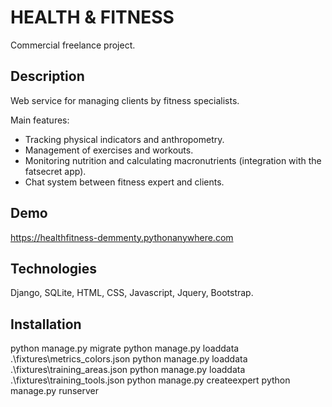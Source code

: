 # HEALTH & FITNESS

Commercial freelance project.

## Description

Web service for managing clients by fitness specialists.

Main features:
- Tracking physical indicators and anthropometry.
- Management of exercises and workouts.
- Monitoring nutrition and calculating macronutrients (integration with the fatsecret app).
- Chat system between fitness expert and clients.

## Demo

https://healthfitness-demmenty.pythonanywhere.com

## Technologies

Django, SQLite, HTML, CSS, Javascript, Jquery, Bootstrap.

## Installation

python manage.py migrate
python manage.py loaddata .\fixtures\metrics_colors.json
python manage.py loaddata .\fixtures\training_areas.json
python manage.py loaddata .\fixtures\training_tools.json
python manage.py createexpert
python manage.py runserver

